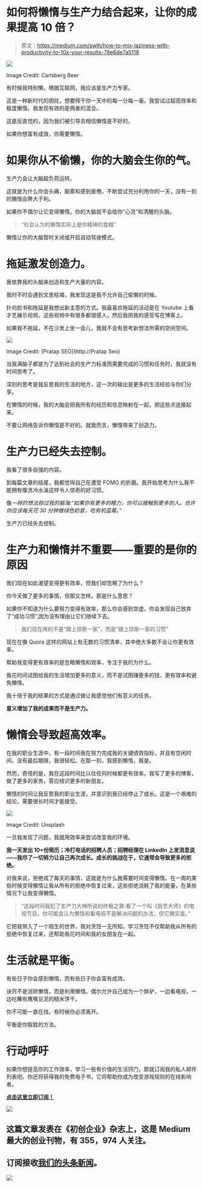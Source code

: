 # 如何将懒惰与生产力结合起来，让你的成果提高 10 倍？

> 原文：<https://medium.com/swlh/how-to-mix-laziness-with-productivity-to-10x-your-results-78e6de7a5118>

![](img/701bda9b078081734eb0e9d26a240411.png)

Image Credit: Carlsberg Beer

有时候我特别懒。根据互联网，我应该是生产力专家。

这是一种新时代的困扰，想要榨干你一天中的每一分每一毫。我尝试过超高效率和极度懒惰。我发现有效的是两者的混合。

这是反直觉的，因为我们被引导去相信懒惰是不好的。

如果你想富有成效，你需要懒惰。

# 如果你从不偷懒，你的大脑会生你的气。

生产力会让大脑超负荷运转。

这就是为什么你会头痛，脑雾和感到疲倦。不断尝试充分利用你的一天，没有一刻的懒惰会弊大于利。

如果你不偶尔让它变得懒惰，你的大脑就不会给你“心流”和清醒的头脑。

> “社会认为的懒惰实际上是你精神的食粮”

懒惰让你的大脑暂时关闭或开启自动驾驶模式。

# 拖延激发创造力。

我依靠我的头脑来创造和生产大量的内容。

我时不时会遇到文思枯竭，我发现这是我不允许自己偷懒的时候。

扑向脸书和拖延是我想出新主意的方式。我最喜欢拖延的活动是在 Youtube 上看才艺展示视频。这些视频中有很多都很感人，然后我把我的感受写在博客上。

如果我不拖延，不在沙发上坐一会儿，我就不会有思考新想法所需的空闲空间。

![](img/1e860f9c9f57e78bd2ad7ad1f9214fee.png)

Image Credit: [Pratap SEO](http://Pratap Seo)

当我满脑子都是为了达到社会的生产力标准而需要完成的习惯和任务时，我就没有时间思考了。

深刻的思考是我反思我的生活的地方，这一次的输出是更多的生活经验与你们分享。

在懒惰的时候，我的大脑会把我所有的经历和信息映射在一起，把这些点连接起来。

不要让网络告诉你懒惰是不好的。就我而言，懒惰带来了创造力。

# 生产力已经失去控制。

我看了很多自强的内容。

到每篇文章的结尾，我都觉得自己在遭受 FOMO 的折磨。我开始思考为什么我不能拥有像洗冷水澡这样令人惊奇的好习惯。

像*一样的想法掠过我的脑海:“如果你有更多的精力，你可以接触到更多的人。也许你应该每天花 30 分钟做绿色奶昔，吃有机蓝莓。”*

生产力已经失去控制。

# 生产力和懒惰并不重要——重要的是你的原因

我们现在如此渴望变得更有效率，但我们却忽略了为什么？

你今天做了更多的事情，但那又怎样。那是什么意思？

如果你不知道为什么要努力变得有效率，那么你会感到空虚。你会发现自己放弃了“成功习惯”,因为没有理由让它们继续下去。

> 我们现在用的不是“跟上琼斯一家”，而是“跟上琼斯一家的习惯”

现在在像 Quora 这样的网站上有无数的习惯清单，其中绝大多数不会让你更有效率。

帮助我变得更有效率的是忽略懒惰和效率，专注于我的为什么。

我花时间试图给我的生活增加更多的意义，而不是试图赚更多的钱，更有效率和避免懒惰。

我十倍于我的结果的方式是通过做让我感觉他们有意义的任务。

**意义增加了我的成果而不是生产力。**

# 懒惰会导致超高效率。

在我的职业生涯中，有一段时间我在努力完成我的关键绩效指标，并且有空闲时间。没有最后期限，我很轻松。在那一刻，我感到懒惰，我是。

然而，奇怪的是，我在这段时间比以往任何时候都更有效率。我写了更多的博客，做了更多的家务，答应结识更多的新朋友。

懒惰的时间让我反思我的职业生涯，并意识到我已经停止了成长。这是一个艰难的结论，需要很长时间才能接受。

![](img/096cb01fc297a7ee7b70567ce7405785.png)

Image Credit: Unsplash

一旦我发现了问题，我就用效率来尝试改变我的环境。

**我一天发出 10+份简历；冷打电话的招聘人员；招聘经理在 LinkedIn 上发消息说——我尽了一切努力让自己再次成长。成长的挑战在于，它通常会导致更多的拒绝。**

对我来说，拒绝成了每天的事情，这就是为什么我需要时间变得懒惰。在一周的某些时候变得懒惰让我从所有的拒绝中恢复过来，这些拒绝消耗了我的能量，在某些情况下让我变得懒惰。

> “这段时间我犯了生产力大神所说的终极之罪:看了一个叫《厨艺大师》的电视节目。你可能会认为懒惰和看电视不是解决问题的办法，但它确实是。”

它把我带入了一个陌生的世界，我对烹饪一无所知。学习烹饪不仅帮助我从所有的拒绝中恢复过来，还帮助我花时间和我的女朋友在一起。

# 生活就是平衡。

有些日子你会感到懒惰，而有些日子你会富有成效。

诀窍不是消除懒惰，而是利用懒惰。偶尔允许自己成为一个胖驴，一边看电视，一边吃蘸有鹰嘴豆泥的糙米饼干。

你不可能一直在线。有时候你必须离开。

平衡是你取胜的方法。

# 行动呼吁

如果你想提高你的工作效率，学习一些有价值的生活窍门，那就订阅我的私人邮件列表吧。你还将获得我的免费电子书，它将帮助你成为改变游戏规则的在线影响者。

[**点击这里立即订阅！**](http://timdenning.net/free-ebook)

[![](img/308a8d84fb9b2fab43d66c117fcc4bb4.png)](https://medium.com/swlh)

## 这篇文章发表在《初创企业》杂志上，这是 Medium 最大的创业刊物，有 355，974 人关注。

## 订阅接收[我们的头条新闻](http://growthsupply.com/the-startup-newsletter/)。

[![](img/b0164736ea17a63403e660de5dedf91a.png)](https://medium.com/swlh)
